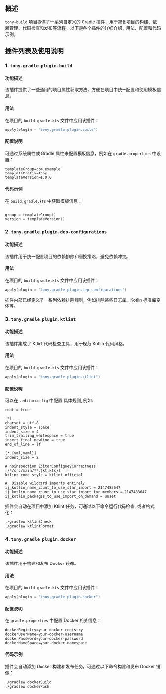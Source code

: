 ## 概述
`tony-build` 项目提供了一系列自定义的 Gradle 插件，用于简化项目的构建、依赖管理、代码检查和发布等流程。以下是各个插件的详细介绍、用法、配置和代码示例。

## 插件列表及使用说明

### 1. `tony.gradle.plugin.build`
#### 功能描述
该插件提供了一些通用的项目属性获取方法，方便在项目中统一配置和使用模板信息。

#### 用法
在项目的 `build.gradle.kts` 文件中应用该插件：
```kotlin
apply(plugin = "tony.gradle.plugin.build")
```

#### 配置说明
可通过系统属性或 Gradle 属性来配置模板信息，例如在 `gradle.properties` 中设置：
```properties
templateGroup=com.example
templatePrefix=tony
templateVersion=1.0.0
```

#### 代码示例
在 `build.gradle.kts` 中获取模板信息：
```kotlin

group = templateGroup()
version = templateVersion()
```

### 2. `tony.gradle.plugin.dep-configurations`
#### 功能描述
该插件用于统一配置项目的依赖排除和替换策略，避免依赖冲突。

#### 用法
在项目的 `build.gradle.kts` 文件中应用该插件：
```kotlin
apply(plugin = "tony.gradle.plugin.dep-configurations")
```
插件内部已经定义了一系列依赖排除规则，例如排除某些日志库、Kotlin 标准库变体等。


### 3. `tony.gradle.plugin.ktlint`
#### 功能描述
该插件集成了 Ktlint 代码检查工具，用于规范 Kotlin 代码风格。

#### 用法
在项目的 `build.gradle.kts` 文件中应用该插件：
```kotlin
apply(plugin = "tony.gradle.plugin.ktlint")
```

#### 配置说明
可以在 `.editorconfig` 中配置 具体规则, 例如:
```editorconfig
root = true

[*]
charset = utf-8
indent_style = space
indent_size = 4
trim_trailing_whitespace = true
insert_final_newline = true
end_of_line = lf

[*.{yml,yaml}]
indent_size = 2

# noinspection EditorConfigKeyCorrectness
[/*/src/main/**.{kt,kts}]
ktlint_code_style = ktlint_official

#  Disable wildcard imports entirely
ij_kotlin_name_count_to_use_star_import = 2147483647
ij_kotlin_name_count_to_use_star_import_for_members = 2147483647
ij_kotlin_packages_to_use_import_on_demand = unset
```

插件会自动在项目中添加 Ktlint 任务，可通过以下命令运行代码检查, 或者格式化：
```sh
./gradlew ktlintCheck
./gradlew ktlintFormat
```

### 4. `tony.gradle.plugin.docker`
#### 功能描述
该插件用于构建和发布 Docker 镜像。

#### 用法
在项目的 `build.gradle.kts` 文件中应用该插件：
```kotlin
apply(plugin = "tony.gradle.plugin.docker")
```

#### 配置说明
在 `gradle.properties` 中配置 Docker 相关信息：
```properties
dockerRegistry=your-docker-registry
dockerUserName=your-docker-username
dockerPassword=your-docker-password
dockerNameSpace=your-docker-namespace
```

#### 代码示例
插件会自动添加 Docker 构建和发布任务，可通过以下命令构建和发布 Docker 镜像：
```sh
./gradlew dockerBuild
./gradlew dockerPush
```
